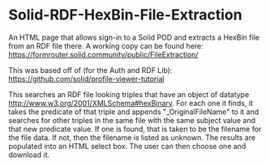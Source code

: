 # Solid-RDF-HexBin-File-Extraction
An HTML page that allows sign-in to a Solid POD and extracts a HexBin file from an RDF file there.
A working copy can be found here:
https://formrouter.solid.community/public/FileExtraction/

This was based off of (for the Auth and RDF Lib):
https://github.com/solid/profile-viewer-tutorial

This searches an RDF file looking triples that have an object of datatype http://www.w3.org/2001/XMLSchema#hexBinary.
For each one it finds, it takes the predicate of that triple and appends "_OriginalFileName" to it and searches for other triples in the same file with the same subject value and that new predicate value. If one is found, that is taken to be the filename for the file data. If not, then the filename is listed as unknown.
The results are populated into an HTML select box.
The user can then choose one and download it.
